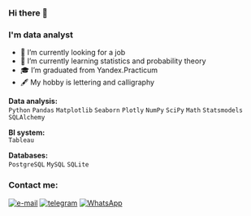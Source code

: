 ### Hi there 👋
### I'm data analyst

- 🔭 I’m currently looking for a job
- 🌱 I’m currently learning statistics and probability theory
- 🎓 I’m graduated from Yandex.Practicum
- 🖋 My hobby is lettering and calligraphy

**Data analysis:**\
`Python` `Pandas` `Matplotlib` `Seaborn` `Plotly` `NumPy` `SciPy` `Math` `Statsmodels` `SQLAlchemy`

**BI system:**\
`Tableau`

**Databases:**\
`PostgreSQL` `MySQL` `SQLite`

### Contact me:
[<img alt="e-mail" 
      src="https://img.shields.io/badge/Gmail-D14836?style=for-the-badge&logo=gmail&logoColor=white"
      />](mailto:alexxglotov@gmail.com)
[<img alt="telegram"
      src="https://img.shields.io/badge/Telegram-2CA5E0?style=for-the-badge&logo=telegram&logoColor=white"
      style="text-decoration: none;"
      />](https://t.me/Alex_Glotov)
[<img alt="WhatsApp"
      src="https://img.shields.io/badge/WhatsApp-25D366?style=for-the-badge&logo=whatsapp&logoColor=white"
      />](https://wa.me/79643026520)

